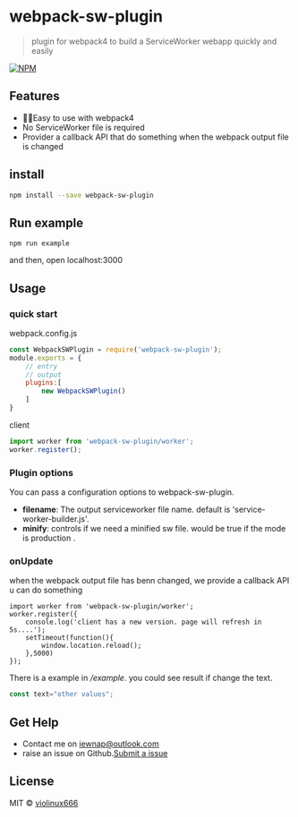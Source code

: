 # webpack-sw-plugin

> plugin for webpack4 to build a ServiceWorker webapp quickly and easily

[![NPM](https://img.shields.io/npm/v/webpack-sw-plugin.svg)](https://www.npmjs.com/package/webpack-sw-plugin) 

## Features

- Easy to use with webpack4
- No ServiceWorker file is required
- Provider a callback API that do something when the webpack output file is changed

## install

```bash
npm install --save webpack-sw-plugin
```

## Run example

```
npm run example
```

and then, open localhost:3000


## Usage

### quick start

webpack.config.js

```jsx
const WebpackSWPlugin = require('webpack-sw-plugin');
module.exports = {
    // entry
    // output
    plugins:[
        new WebpackSWPlugin()
    ]
}
```

client

```jsx
import worker from 'webpack-sw-plugin/worker';
worker.register();
```

### Plugin options

You can pass a configuration options to webpack-sw-plugin.

- **filename**: The output serviceworker file name. default is 'service-worker-builder.js'.
- **minify**: controls if we need a minified sw file. would be true if the mode is production .

### onUpdate

when the webpack output file has benn changed, we provide a callback API u can do something

```
import worker from 'webpack-sw-plugin/worker';
worker.register({
    console.log('client has a new version. page will refresh in 5s....');
    setTimeout(function(){
        window.location.reload();
    },5000)
});
```

There is a example in */example*. you could see result if change the text.

```jsx
const text="other values";
```

## Get Help

- Contact me on iewnap@outlook.com
- raise an issue on Github.[Submit a issue](https://github.com/violinux666/react-vio-form/issues/new)

## License

MIT © [violinux666](https://github.com/violinux666)